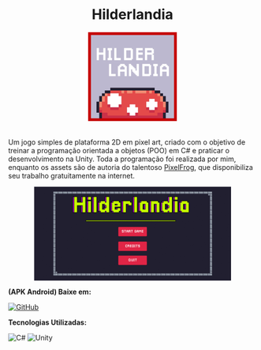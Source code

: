 <div align="center">
  <h1> Hilderlandia </h1>
  <img src="https://raw.githubusercontent.com/Edssaac/Hilderlandia/main/Hilderlandia/icon.jpg" width="180" height="180">
</div>

<br>

<div align="left">
  <p>
    Um jogo simples de plataforma 2D em pixel art, criado com o objetivo de treinar a programação orientada a objetos (POO) em C# e praticar o desenvolvimento na Unity. 
    Toda a programação foi realizada por mim, enquanto os assets são de autoria do talentoso <a href="https://pixelfrog-assets.itch.io/">PixelFrog</a>, que disponibiliza 
    seu trabalho gratuitamente na internet.
  </p>
  <div align="center">
    <img src="https://github.com/Edssaac/Hilderlandia/blob/main/Hilderlandia/apresentacao.gif?raw=true" width="400" height="190" align="center">
  </div>
</div>

**(APK Android) Baixe em:**

[![GitHub](https://img.shields.io/badge/Itch.io-FA5C5C?style=for-the-badge&logo=itchdotio&logoColor=white)](https://edssaac.itch.io/hilderlandia)

**Tecnologias Utilizadas:**

![C#](https://img.shields.io/badge/C%23-239120?style=for-the-badge&logo=csharp&logoColor=white)
![Unity](https://img.shields.io/badge/Unity-100000?style=for-the-badge&logo=unity&logoColor=white)

